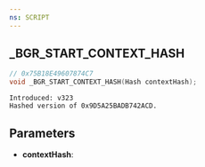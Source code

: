 ```yaml
---
ns: SCRIPT
---
```

## _BGR_START_CONTEXT_HASH

```c
// 0x75B18E49607874C7
void _BGR_START_CONTEXT_HASH(Hash contextHash);
```

```
Introduced: v323
Hashed version of 0x9D5A25BADB742ACD.
```

## Parameters
* **contextHash**:

